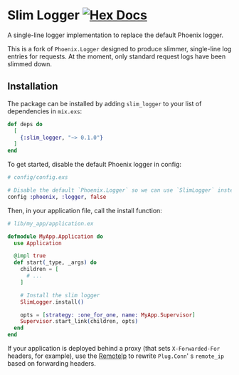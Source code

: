 # Slim Logger [![Hex Docs](https://img.shields.io/hexpm/v/slim_logger)](https://hexdocs.pm/slim_logger/readme.html)

A single-line logger implementation to replace the default Phoenix logger.

This is a fork of `Phoenix.Logger` designed to produce slimmer, single-line log entries for requests. At the moment, only standard request logs have been slimmed down.

## Installation

The package can be installed by adding `slim_logger` to your list of dependencies in `mix.exs`:

```elixir
def deps do
  [
    {:slim_logger, "~> 0.1.0"}
  ]
end
```

To get started, disable the default Phoenix logger in config:

```elixir
# config/config.exs

# Disable the default `Phoenix.Logger` so we can use `SlimLogger` instead.
config :phoenix, :logger, false
```

Then, in your application file, call the install function:

```elixir
# lib/my_app/application.ex

defmodule MyApp.Application do
  use Application

  @impl true
  def start(_type, _args) do
    children = [
      # ...
    ]

    # Install the slim logger
    SlimLogger.install()

    opts = [strategy: :one_for_one, name: MyApp.Supervisor]
    Supervisor.start_link(children, opts)
  end
end
```

If your application is deployed behind a proxy (that sets `X-Forwarded-For` headers, for example), use the [RemoteIp](https://hexdocs.pm/remote_ip/RemoteIp.html) to rewrite `Plug.Conn`'
s `remote_ip` based on forwarding headers.
